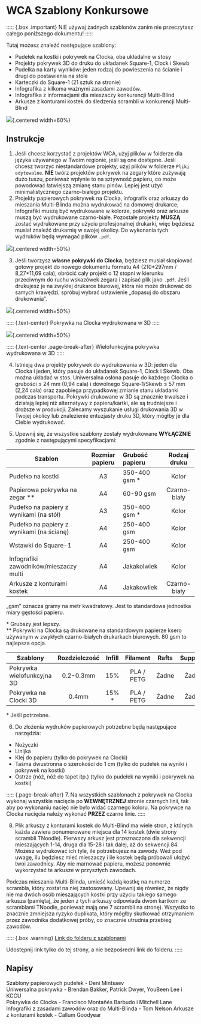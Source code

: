 # WCA Szablony Konkursowe

::::: {.box .important}
NIE używaj żadnych szablonów zanim nie przeczytasz całego poniższego dokumentu!
:::::

Tutaj możesz znaleźć następujące szablony:

- Pudełek na kostki i pokrywek na Clocka, oba układalne w stosy
- Projekty pokrywek 3D do druku do układanek Square-1, Clock i Skewb
- Pudełka na karty wyników: jeden rodzaj do powieszenia na ścianie i drugi do postawienia na stole
- Karteczki do Square-1 (21 sztuk na stronie)
- Infografika z kilkoma ważnymi zasadami zawodów.
- Infografika z informacjami dla mieszaczy konkurencji Multi-Blind
- Arkusze z konturami kostek do śledzenia scrambli w konkurencji Multi-Blind

![](images/results_boxes_and_cube_cover.jpg){.centered width=60%}

## Instrukcje

1. Jeśli chcesz korzystać z projektów WCA, użyj plików w folderze dla języka używanego w Twoim regionie, jeśli są one dostępne. Jeśli chcesz tworzyć niestandardowe projekty, użyj plików w folderze `Pliki edytowalne`. **NIE** twórz projektów pokrywek na zegary które zużywają dużo tuszu, ponieważ wpłynie to na sztywność papieru, co może powodować łatwiejszą zmianę stanu pinów. Lepiej jest użyć minimalistycznego czarno-białego projektu.
2. Projekty papierowych pokrywek na Clocka, infografik oraz arkuszy do mieszania Multi-Blinda można wydrukować na domowej drukarce; Infografiki muszą być wydrukowane w kolorze, pokrywki oraz arkusze muszą być wydrukowane czarno-białe. Pozostałe projekty **MUSZĄ** zostać wydrukowane przy użyciu profesjonalnej drukarki, więc będziesz musiał znaleźć drukarnię w swojej okolicy. Do wykonania tych wydruków będą wymagać plików `.pdf`.

![](images/paper_clock_covers.jpg){.centered width=50%}

3. Jeśli tworzysz **własne pokrywki do Clocka**, będziesz musiał skopiować gotowy projekt do nowego dokumentu formatu A4 (210\*297mm / 8,27\*11,69 cala), obrócić cały projekt o 12 stopni w kierunku przeciwnym do ruchu wskazówek zegara i zapisać plik jako `.pdf`. Jeśli drukujesz je na zwykłej drukarce biurowej, która nie może drukować do samych krawędzi, spróbuj wybrać ustawienie „dopasuj do obszaru drukowania”.

![](images/clock_in_3d_cover.jpg){.centered width=50%}

::::: {.text-center}
Pokrywka na Clocka wydrukowana w 3D
:::::

![](images/sq1_in_3d_cover.jpg){.centered width=50%}

::::: {.text-center .page-break-after}
Wielofunkcyjna pokrywka wydrukowana w 3D
:::::

4. Istnieją dwa projekty pokrywek do wydrukowania w 3D: jeden dla Clocka i jeden, który pasuje do układanek Square-1, Clock i Skewb. Oba można układać w stos. Uniwersalna osłona pasuje do każdego Clocka o grubości ≤ 24 mm (0,94 cala) i dowolnego Square-1/Skewb ≤ 57 mm (2,24 cala) oraz zapobiega przypadkowej zmianie stanu układanki podczas transportu. Pokrywki drukowane w 3D są znacznie trwalsze i działają lepiej niż alternatywy z papieru/kartki, ale są trudniejsze i droższe w produkcji. Zalecamy wyszukanie usługi drukowania 3D w Twojej okolicy lub znalezienie entuzjasty druku 3D, który mógłby je dla Ciebie wydrukować.

5. Upewnij się, że wszystkie szablony zostały wydrukowane **WYŁĄCZNIE** zgodnie z następującymi specyfikacjami:

| Szablon                                   | Rozmiar papieru | Grubość papieru |  Rodzaj druku  |
| ----------------------------------------- | :-------------: | :-------------- | :------------: |
| Pudełko na kostki                         |       A3        | 350-400 gsm \*  |     Kolor      |
| Papierowa pokrywka na zegar \*\*          |       A4        | 60-90 gsm       |  Czarno-biały  |
| Pudełko na papiery z wynikami (na stół)   |       A3        | 350-400 gsm \*  |     Kolor      |
| Pudełko na papiery z wynikami (na ścianę) |       A4        | 250-400 gsm     |     Kolor      |
| Wstawki do Square-1                       |       A4        | 250-400 gsm     |     Kolor      |
| Infografiki zawodników/mieszaczy multi    |       A4        | Jakakolwiek     |     Kolor      |
| Arkusze z konturami kostek                |       A4        | Jakakowliek     |  Czarno-biały  |

„gsm” oznacza gramy na metr kwadratowy. Jest to standardowa jednostka miary gęstości papieru.

\* Grubszy jest lepszy.<br/>
\*\* Pokrywki na Clocka są drukowane na standardowym papierze ksero używanym w zwykłych czarno-białych drukarkach biurowych. 80 gsm to najlepsza opcja.

| Szablony                                | Rozdzielczość |  Infill  |  Filament  |  Rafts  | Supports |
| --------------------------------------- | :-----------: | :------: | :--------: | :-----: | :------: |
| Pokrywka wielofunkcyjna 3D              |   0.2-0.3mm   |   15%    | PLA / PETG |  Żadne  |  Żadne   |
| Pokrywka na Clocki 3D                   |     0.4mm     |   15% \* | PLA / PETG |  Żadne  |  Żadne   |

\* Jeśli potrzebne.

6. Do złożenia wydruków papierowych potrzebne będą następujące narzędzia:

- Nożyczki
- Linijka
- Klej do papieru (tylko do pokrywek na Clocki)
- Taśma dwustronna o szerokości do 1 cm (tylko do pudełek na wyniki i pokrywek na kostki)
- Ostrze (nóż, nóż do tapet itp.) (tylko do pudełek na wyniki i pokrywek na kostki)

::::: {.page-break-after}
7. Na wszystkich szablonach z pokrywek na Clocka wykonaj wszystkie nacięcia po **WEWNĘTRZNEJ** stronie czarnych linii, tak aby po wykonaniu nacięć nie było widać czarnego koloru. Na pokrywce na Clocka nacięcia należy wykonać **PRZEZ** czarne linie.
:::::

8. Plik arkuszy z konturami kostek do Multi-Blind ma wiele stron, z których każda zawiera ponumerowane miejsca dla 14 kostek (dwie strony scrambli TNoodle). Pierwszy arkusz jest przeznaczona dla sekwencji mieszających 1-14, druga dla 15-28 i tak dalej, aż do sekwencji 84. Możesz wydrukować ich tyle, ile potrzebujesz na zawody. Weź pod uwagę, ilu będziesz mieć mieszaczy i ile kostek będą próbowali ułożyć twoi zawodnicy. Aby nie marnować papieru, możesz ponownie wykorzystać te arkusze w przyszłych zawodach.

Podczas mieszania Multi-Blinda, umieść każdą kostkę na numerze scrambla, który został na niej zastosowany. Upewnij się również, że nigdy nie ma dwóch osób mieszających kostki przy użyciu takiego samego arkusza (pamiętaj, że jeden z tych arkuszy odpowiada dwóm kartkom ze scramblami TNoodle, ponieważ mają one 7 scrambli na stronę). Wszystko to znacznie zmniejsza ryzyko duplikata, który mógłby skutkować otrzymaniem przez zawodnika dodatkowej próby, co znacznie utrudnia przebieg zawodów.

::::: {.box .warning}
[Link do folderu z szablonami ](https://drive.google.com/drive/folders/1EVqEWSqruZ8_vEJpUmqhFUqaikzgUkkP)

Udostępnij link tylko do tej strony, a nie bezpośredni link do folderu.
:::::

## Napisy

Szablony papierowych pudełek - Deni Mintsaev<br/>
Uniwersalna pokrywka - Brendan Bakker, Patrick Dwyer, YouBeen Lee i KCCU<br/>
Pokrywka do Clocka - Francisco Montañés Barbudo i Mitchell Lane<br/>
Infografiki z zasadami zawodów oraz do Multi-Blinda - Tom Nelson
Arkusze z konturami kostek - Callum Goodyear
